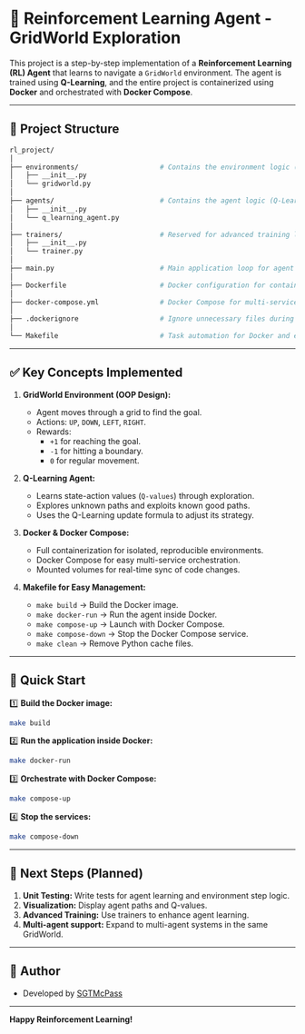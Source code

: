 # 🚀 Reinforcement Learning Agent - GridWorld Exploration

This project is a step-by-step implementation of a **Reinforcement Learning
(RL) Agent** that learns to navigate a `GridWorld` environment. The agent is
trained using **Q-Learning**, and the entire project is containerized using
**Docker** and orchestrated with **Docker Compose**.

---

## 📌 **Project Structure**

```bash
rl_project/
│
├── environments/                    # Contains the environment logic (GridWorld)
│   ├── __init__.py
│   └── gridworld.py
│
├── agents/                          # Contains the agent logic (Q-Learning Agent)
│   ├── __init__.py
│   └── q_learning_agent.py
│
├── trainers/                        # Reserved for advanced training logic (Future)
│   ├── __init__.py
│   └── trainer.py
│
├── main.py                          # Main application loop for agent training
│
├── Dockerfile                       # Docker configuration for containerization
│
├── docker-compose.yml               # Docker Compose for multi-service orchestration
│
├── .dockerignore                    # Ignore unnecessary files during Docker build
│
└── Makefile                         # Task automation for Docker and execution
```

---

## ✅ **Key Concepts Implemented**

1. **GridWorld Environment (OOP Design):**
   - Agent moves through a grid to find the goal.
   - Actions: `UP`, `DOWN`, `LEFT`, `RIGHT`.
   - Rewards:
     - `+1` for reaching the goal.
     - `-1` for hitting a boundary.
     - `0` for regular movement.

2. **Q-Learning Agent:**
   - Learns state-action values (`Q-values`) through exploration.
   - Explores unknown paths and exploits known good paths.
   - Uses the Q-Learning update formula to adjust its strategy.

3. **Docker & Docker Compose:**
   - Full containerization for isolated, reproducible environments.
   - Docker Compose for easy multi-service orchestration.
   - Mounted volumes for real-time sync of code changes.

4. **Makefile for Easy Management:**
   - `make build` → Build the Docker image.
   - `make docker-run` → Run the agent inside Docker.
   - `make compose-up` → Launch with Docker Compose.
   - `make compose-down` → Stop the Docker Compose service.
   - `make clean` → Remove Python cache files.

---

## 🚀 **Quick Start**

1️⃣ **Build the Docker image:**

```bash
make build
```

2️⃣ **Run the application inside Docker:**

```bash
make docker-run
```

3️⃣ **Orchestrate with Docker Compose:**

```bash
make compose-up
```

4️⃣ **Stop the services:**

```bash
make compose-down
```

---

## 📌 **Next Steps (Planned)**

1. **Unit Testing:** Write tests for agent learning and environment step logic.
2. **Visualization:** Display agent paths and Q-values.
3. **Advanced Training:** Use trainers to enhance agent learning.
4. **Multi-agent support:** Expand to multi-agent systems in the same GridWorld.

---

## 👤 **Author**

- Developed by [SGTMcPass](https://github.com/SGTMcPass)

---

**Happy Reinforcement Learning!**
